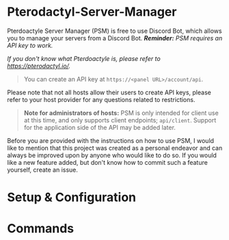 # Pterodactyl-Server-Manager

Pterdoactyle Server Manager (PSM) is free to use Discord Bot, which allows you to manage your servers from a Discord Bot. ***Reminder:** PSM requires an API key to work.*

*If you don't know what Pterdoactyle is, please refer to https://pterodactyl.io/.*

> You can create an API key at `https://<panel URL>/account/api`.

Please note that not all hosts allow their users to create API keys, please refer to your host provider for any questions related to restrictions. 

> **Note for administrators of hosts:** PSM is only intended for client use at this time, and only supports client endpoints; `api/client`. Support for the application side of the API may be added later.

Before you are provided with the instructions on how to use PSM, I would like to mention that this project was created as a personal endeavor and can always be improved upon by anyone who would like to do so. If you would like a new feature added, but don't know how to commit such a feature yourself, create an issue. 

# Setup & Configuration

# Commands